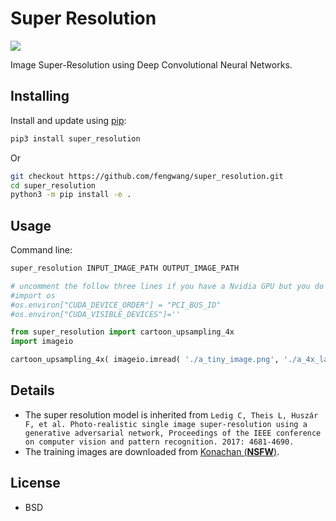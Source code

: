 # Super Resolution


![](./assets/demo.png)


Image Super-Resolution using Deep Convolutional Neural Networks.

## Installing

Install and update using [pip](https://pip.pypa.io/en/stable/quickstart/):

```bash
pip3 install super_resolution
```
Or
```bash
git checkout https://github.com/fengwang/super_resolution.git
cd super_resolution
python3 -m pip install -e .
```


## Usage

Command line:

```bash
super_resolution INPUT_IMAGE_PATH OUTPUT_IMAGE_PATH
```

```python
# uncomment the follow three lines if you have a Nvidia GPU but you do not want to enable it.
#import os
#os.environ["CUDA_DEVICE_ORDER"] = "PCI_BUS_ID"
#os.environ["CUDA_VISIBLE_DEVICES"]=''

from super_resolution import cartoon_upsampling_4x
import imageio

cartoon_upsampling_4x( imageio.imread( './a_tiny_image.png', './a_4x_larger_image.png' ) )
```

## Details

+ The super resolution model is inherited from `Ledig C, Theis L, Huszár F, et al. Photo-realistic single image super-resolution using a generative adversarial network, Proceedings of the IEEE conference on computer vision and pattern recognition. 2017: 4681-4690.`
+ The training images are downloaded from [Konachan (__NSFW__)](https://konachan.com/).

## License

+ BSD

